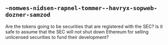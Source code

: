 ## `~nomwes-nidsen-rapnel-tommer--havryx-sopweb-dozner-samzod`
Are the tokens going to be securities that are registered with the SEC?  Is it safe to assume that the SEC will not shut down Ethereum for selling unlicensed securities to fund their development?  